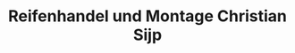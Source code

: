 ---
title: "Reifenhandel und Montage Christian Sijp"
url: /papenburg/reifenhandel-und-montage-christian-sijp/
shop: Autowerkstatt
---